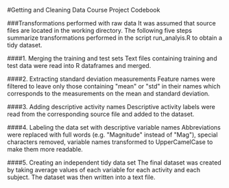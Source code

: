 #Getting and Cleaning Data Course Project Codebook

###Transformations performed with raw data
It was assumed that source files are located in the working directory. The following five steps summarize transformations performed in the script run_analyis.R to obtain a tidy dataset.

####1. Merging the training and test sets
Text files containing training and test data were read into R dataframes and merged.

####2. Extracting standard deviation measurements
Feature names were filtered to leave only those containing "mean" or "std" in their names which corresponds to the measurements on the mean and standard deviation.

####3. Adding descriptive activity names
Descriptive activity labels were read from the corresponding source file and added to the dataset.

####4. Labeling the data set with descriptive variable names
Abbreviations were replaced with full words (e.g. "Magnitude" instead of "Mag"), special characters removed, variable names transformed to UpperCamelCase to make them more readable.

####5. Creating an independent tidy data set
The final dataset was created by taking average values of each variable for each activity and each subject. The dataset was then written into a text file.
